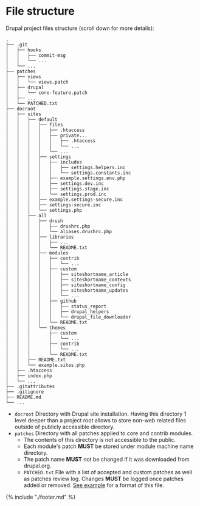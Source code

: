 # File structure

Drupal project files structure (scroll down for more details):

```
.
├── .git
│   ├── hooks
│   │   ├── commit-msg
│   │   └── ...
│   └── ...
├── patches
│   ├── views
│   │   └── views.patch
│   ├── drupal
│   │   └── core-feature.patch
│   ├── ...
│   └── PATCHED.txt
├── docroot
│   ├── sites
│   │   ├── default
│   │   │   ├── files
│   │   │   │   ├── .htaccess
│   │   │   │   ├── private...
│   │   │   │   │   ├── .htaccess
│   │   │   │   │   └── ...
│   │   │   │   └── ...
│   │   │   ├── settings
│   │   │   │   ├── includes
│   │   │   │   │   ├── settings.helpers.inc
│   │   │   │   │   └── settings.constants.inc
│   │   │   │   ├── example.settings.env.php
│   │   │   │   ├── settings.dev.inc
│   │   │   │   ├── settings.stage.inc
│   │   │   │   └── settings.prod.inc
│   │   │   ├── example.settings-secure.inc
│   │   │   ├── settings-secure.inc
│   │   │   └── settings.php
│   │   ├── all
│   │   │   ├── drush
│   │   │   │   ├── drushrc.php
│   │   │   │   └── aliases.drushrc.php
│   │   │   ├── libraries
│   │   │   │   ├── ...
│   │   │   │   └── README.txt
│   │   │   ├── modules
│   │   │   │   ├── contrib
│   │   │   │   │   └── ...
│   │   │   │   ├── custom
│   │   │   │   │   ├── siteshortname_article
│   │   │   │   │   ├── siteshortname_contexts
│   │   │   │   │   ├── siteshortname_config
│   │   │   │   │   ├── siteshortname_updates
│   │   │   │   │   └── ...
│   │   │   │   ├── github
│   │   │   │   │   ├── status_report
│   │   │   │   │   ├── drupal_helpers
│   │   │   │   │   └── drupal_file_downloader
│   │   │   │   └── README.txt
│   │   │   └── themes
│   │   │       ├── custom
│   │   │       │   └── ...
│   │   │       ├── contrib
│   │   │       │   └── ...
│   │   │       └── README.txt
│   │   ├── README.txt
│   │   └── example.sites.php
│   ├── .htaccess
│   ├── index.php
│   └── ...
├── .gitattributes
├── .gitignore
├── README.md
└── ...
```

* `docroot` Directory with Drupal site installation. Having this directory 1
  level deeper than a project root allows to store non-web related files outside
  of publicly accessible directory.
* `patches` Directory with all patches applied to core and contrib modules.
    * The contents of this directory is not accessible to the public.
    * Each module's patch **MUST** be stored under module machine name
      directory.
    * The patch name **MUST** not be changed if it was downloaded from
      drupal.org.
    * `PATCHED.txt` File with a list of accepted and custom patches as well as
      patches review log. Changes **MUST** be logged once patches added or
      removed. [See example](https://gist.github.com/alexdesignworks/9b40644c8ae6a8a5bf9f)
      for a format of this file.

{% include "./footer.md" %}
